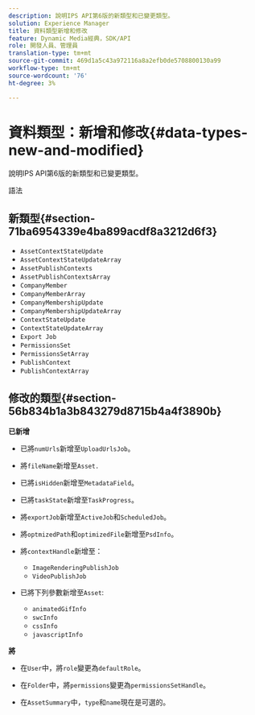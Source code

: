 ```yaml
---
description: 說明IPS API第6版的新類型和已變更類型。
solution: Experience Manager
title: 資料類型新增和修改
feature: Dynamic Media經典，SDK/API
role: 開發人員、管理員
translation-type: tm+mt
source-git-commit: 469d1a5c43a972116a8a2efb0de5708800130a99
workflow-type: tm+mt
source-wordcount: '76'
ht-degree: 3%

---
```



# 資料類型：新增和修改{#data-types-new-and-modified}

說明IPS API第6版的新類型和已變更類型。

語法

## 新類型{#section-71ba6954339e4ba899acdf8a3212d6f3}

* `AssetContextStateUpdate`
* `AssetContextStateUpdateArray`
* `AssetPublishContexts`
* `AssetPublishContextsArray`
* `CompanyMember`
* `CompanyMemberArray`
* `CompanyMembershipUpdate`
* `CompanyMembershipUpdateArray`
* `ContextStateUpdate`
* `ContextStateUpdateArray`
* `Export Job`
* `PermissionsSet`
* `PermissionsSetArray`
* `PublishContext`
* `PublishContextArray`

## 修改的類型{#section-56b834b1a3b843279d8715b4a4f3890b}

**已新增**

* 已將`numUrls`新增至`UploadUrlsJob`。

* 將`fileName`新增至`Asset.`

* 已將`isHidden`新增至`MetadataField`。

* 已將`taskState`新增至`TaskProgress`。

* 將`exportJob`新增至`ActiveJob`和`ScheduledJob`。

* 將`optmizedPath`和`optimizedFile`新增至`PsdInfo`。

* 將`contextHandle`新增至：

   * `ImageRenderingPublishJob`
   * `VideoPublishJob`

* 已將下列參數新增至`Asset`:

   * `animatedGifInfo`
   * `swcInfo`
   * `cssInfo`
   * `javascriptInfo`

**將**

* 在`User`中，將`role`變更為`defaultRole`。

* 在`Folder`中，將`permissions`變更為`permissionsSetHandle`。

* 在`AssetSummary`中，`type`和`name`現在是可選的。

